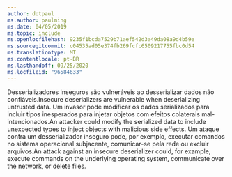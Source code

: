 ```yaml
---
author: dotpaul
ms.author: paulming
ms.date: 04/05/2019
ms.topic: include
ms.openlocfilehash: 9235f1bcda7529b71aef542d3a49da08a9d4b59e
ms.sourcegitcommit: c04535ad05e374fb269fcfc6509217755fbc0d54
ms.translationtype: MT
ms.contentlocale: pt-BR
ms.lasthandoff: 09/25/2020
ms.locfileid: "96584633"
---
```

<span data-ttu-id="7ac0a-101">Desserializadores inseguros são vulneráveis ao desserializar dados não confiáveis.</span><span class="sxs-lookup"><span data-stu-id="7ac0a-101">Insecure deserializers are vulnerable when deserializing untrusted data.</span></span> <span data-ttu-id="7ac0a-102">Um invasor pode modificar os dados serializados para incluir tipos inesperados para injetar objetos com efeitos colaterais mal-intencionados.</span><span class="sxs-lookup"><span data-stu-id="7ac0a-102">An attacker could modify the serialized data to include unexpected types to inject objects with malicious side effects.</span></span> <span data-ttu-id="7ac0a-103">Um ataque contra um desserializador inseguro pode, por exemplo, executar comandos no sistema operacional subjacente, comunicar-se pela rede ou excluir arquivos.</span><span class="sxs-lookup"><span data-stu-id="7ac0a-103">An attack against an insecure deserializer could, for example, execute commands on the underlying operating system, communicate over the network, or delete files.</span></span>
